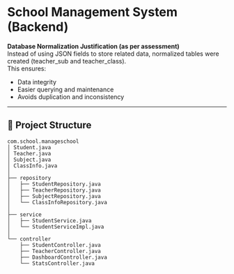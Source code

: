 #  School Management System (Backend)

 **Database Normalization Justification (as per assessment)**  
Instead of using JSON fields to store related data, normalized tables were created (teacher_sub and teacher_class).  
This ensures:
- Data integrity  
- Easier querying and maintenance  
- Avoids duplication and inconsistency  

---

## 🧩 Project Structure
```
com.school.manageschool
│ Student.java
│ Teacher.java
│ Subject.java
│ ClassInfo.java
│
├── repository
│   ├── StudentRepository.java
│   ├── TeacherRepository.java
│   ├── SubjectRepository.java
│   └── ClassInfoRepository.java
│
├── service
│   ├── StudentService.java
│   └── StudentServiceImpl.java
│
└── controller
    ├── StudentController.java
    ├── TeacherController.java
    ├── DashboardController.java
    └── StatsController.java
```


